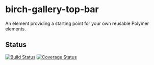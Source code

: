 # birch-gallery-top-bar

An element providing a starting point for your own reusable Polymer elements.

## Status

[![Build Status](https://travis-ci.org/FamilySearchElements/birch-gallery-top-bar.svg?branch=master)](https://travis-ci.org/FamilySearchElements/birch-gallery-top-bar)
[![Coverage Status](https://coveralls.io/repos/github/FamilySearchElements/birch-gallery-top-bar/badge.svg?branch=master)](https://coveralls.io/github/FamilySearchElements/birch-gallery-top-bar?branch=master)
